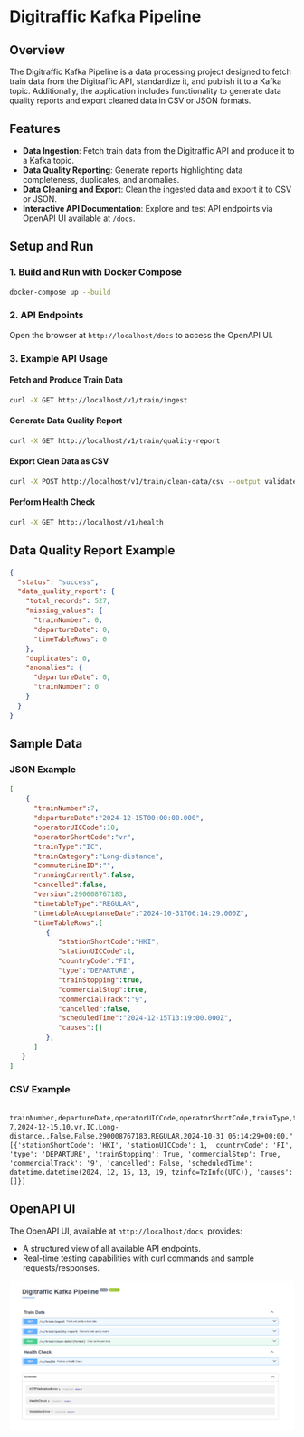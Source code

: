 # Digitraffic Kafka Pipeline

## Overview

The Digitraffic Kafka Pipeline is a data processing project designed to fetch train data from the Digitraffic API, standardize it, and publish it to a Kafka topic. Additionally, the application includes functionality to generate data quality reports and export cleaned data in CSV or JSON formats.

## Features

- **Data Ingestion**: Fetch train data from the Digitraffic API and produce it to a Kafka topic.
- **Data Quality Reporting**: Generate reports highlighting data completeness, duplicates, and anomalies.
- **Data Cleaning and Export**: Clean the ingested data and export it to CSV or JSON.
- **Interactive API Documentation**: Explore and test API endpoints via OpenAPI UI available at `/docs`.

## Setup and Run

### 1. Build and Run with Docker Compose

```bash
docker-compose up --build
```

### 2. API Endpoints

Open the browser at `http://localhost/docs` to access the OpenAPI UI.

### 3. Example API Usage

#### Fetch and Produce Train Data

```bash
curl -X GET http://localhost/v1/train/ingest
```

#### Generate Data Quality Report

```bash
curl -X GET http://localhost/v1/train/quality-report
```

#### Export Clean Data as CSV

```bash
curl -X POST http://localhost/v1/train/clean-data/csv --output validated_data.csv
```

#### Perform Health Check

```bash
curl -X GET http://localhost/v1/health
```

## Data Quality Report Example

```json
{
  "status": "success",
  "data_quality_report": {
    "total_records": 527,
    "missing_values": {
      "trainNumber": 0,
      "departureDate": 0,
      "timeTableRows": 0
    },
    "duplicates": 0,
    "anomalies": {
      "departureDate": 0,
      "trainNumber": 0
    }
  }
}
```

## Sample Data

### JSON Example

```json
[
    {
      "trainNumber":7,
      "departureDate":"2024-12-15T00:00:00.000",
      "operatorUICCode":10,
      "operatorShortCode":"vr",
      "trainType":"IC",
      "trainCategory":"Long-distance",
      "commuterLineID":"",
      "runningCurrently":false,
      "cancelled":false,
      "version":290008767183,
      "timetableType":"REGULAR",
      "timetableAcceptanceDate":"2024-10-31T06:14:29.000Z",
      "timeTableRows":[
         {
            "stationShortCode":"HKI",
            "stationUICCode":1,
            "countryCode":"FI",
            "type":"DEPARTURE",
            "trainStopping":true,
            "commercialStop":true,
            "commercialTrack":"9",
            "cancelled":false,
            "scheduledTime":"2024-12-15T13:19:00.000Z",
            "causes":[]
         },
      ]
   }
]
```

### CSV Example

```csv

trainNumber,departureDate,operatorUICCode,operatorShortCode,trainType,trainCategory,commuterLineID,runningCurrently,cancelled,version,timetableType,timetableAcceptanceDate,timeTableRows
7,2024-12-15,10,vr,IC,Long-distance,,False,False,290008767183,REGULAR,2024-10-31 06:14:29+00:00,"[{'stationShortCode': 'HKI', 'stationUICCode': 1, 'countryCode': 'FI', 'type': 'DEPARTURE', 'trainStopping': True, 'commercialStop': True, 'commercialTrack': '9', 'cancelled': False, 'scheduledTime': datetime.datetime(2024, 12, 15, 13, 19, tzinfo=TzInfo(UTC)), 'causes': []}]
```

## OpenAPI UI

The OpenAPI UI, available at `http://localhost/docs`, provides:
- A structured view of all available API endpoints.
- Real-time testing capabilities with curl commands and sample requests/responses.

![OpenAPI UI Screenshot](docs/images/openapi_ui.png)